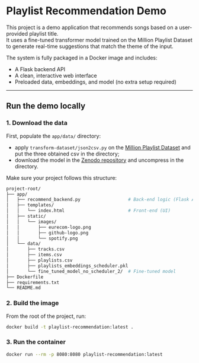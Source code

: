 # Playlist Recommendation Demo

This project is a demo application that recommends songs based on a user-provided playlist title.  
It uses a fine-tuned transformer model trained on the Million Playlist Dataset to generate real-time suggestions that match the theme of the input.

The system is fully packaged in a Docker image and includes:
- A Flask backend API
- A clean, interactive web interface
- Preloaded data, embeddings, and model (no extra setup required)

---

## Run the demo locally
### 1. Download the data

First, populate the `app/data/` directory:
- apply `transform-dataset/json2csv.py` on the [Million Playlist Dataset](https://www.kaggle.com/datasets/himanshuwagh/spotify-million) and put the three obtained csv in the directory;
- download the model in the [Zenodo repository](https://zenodo.org/records/15837980) and uncompress in the directory.

Make sure your project follows this structure:
```bash
project-root/
├── app/
│   ├── recommend_backend.py                  # Back-end logic (Flask API)
│   ├── templates/
│   │   └── index.html                        # Front-end (UI)
│   ├── static/
│   │   └── images/
│   │       ├── eurecom-logo.png
│   │       ├── github-logo.png
│   │       └── spotify.png
│   └── data/
│       ├── tracks.csv
│       ├── items.csv
│       ├── playlists.csv
│       ├── playlists_embeddings_scheduler.pkl
│       └── fine_tuned_model_no_scheduler_2/  # Fine-tuned model
├── Dockerfile
├── requirements.txt
└── README.md
```

### 2. Build the image
From the root of the project, run:
```bash
docker build -t playlist-recommendation:latest .
```

### 3. Run the container
```bash
docker run --rm -p 8080:8080 playlist-recommendation:latest
```
